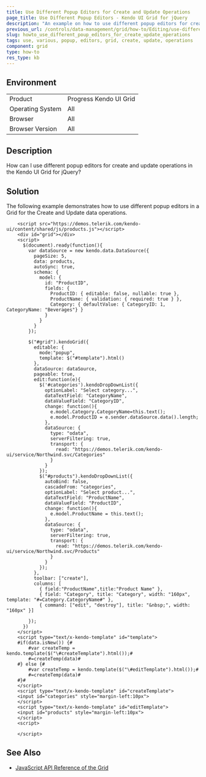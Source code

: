 ```yaml
---
title: Use Different Popup Editors for Create and Update Operations
page_title: Use Different Popup Editors - Kendo UI Grid for jQuery
description: "An example on how to use different popup editors for create and update operations in the Kendo UI Grid for jQuery."
previous_url: /controls/data-management/grid/how-to/Editing/use-different-popup-editor-for-create-update
slug: howto_use_different_poup_editors_for_create_update_operations
tags: use, various, popup, editors, grid, create, update, operations
component: grid
type: how-to
res_type: kb
---
```


## Environment

<table>
 <tr>
  <td>Product</td>
  <td>Progress Kendo UI Grid</td>
 </tr>
 <tr>
  <td>Operating System</td>
  <td>All</td>
 </tr>
 <tr>
  <td>Browser</td>
  <td>All</td>
 </tr>
 <tr>
  <td>Browser Version</td>
  <td>All</td>
 </tr>
</table>

## Description

How can I use different popup editors for create and update operations in the Kendo UI Grid for jQuery?

## Solution

The following example demonstrates how to use different popup editors in a Grid for the Create and Update data operations.

```dojo
    <script src="https://demos.telerik.com/kendo-ui/content/shared/js/products.js"></script>
    <div id="grid"></div>
    <script>
      $(document).ready(function(){
        var dataSource = new kendo.data.DataSource({
          pageSize: 5,
          data: products,
          autoSync: true,
          schema: {
            model: {
              id: "ProductID",
              fields: {
                ProductID: { editable: false, nullable: true },
                ProductName: { validation: { required: true } },
                Category: { defaultValue: { CategoryID: 1, CategoryName: "Beverages"} }
              }
            }
          }
        });

        $("#grid").kendoGrid({
          editable: {
            mode:"popup",
            template: $("#template").html()
          },
          dataSource: dataSource,
          pageable: true,
          edit:function(e){
            $('#categories').kendoDropDownList({
              optionLabel: "Select category...",
              dataTextField: "CategoryName",
              dataValueField: "CategoryID",
              change: function(){
                e.model.Category.CategoryName=this.text();
                e.model.ProductID = e.sender.dataSource.data().length;
              },
              dataSource: {
                type: "odata",
                serverFiltering: true,
                transport: {
                  read: "https://demos.telerik.com/kendo-ui/service/Northwind.svc/Categories"
                }
              }
            });
            $("#products").kendoDropDownList({
              autoBind: false,
              cascadeFrom: "categories",
              optionLabel: "Select product...",
              dataTextField: "ProductName",
              dataValueField: "ProductID",
              change: function(){
                e.model.ProductName = this.text();
              },
              dataSource: {
                type: "odata",
                serverFiltering: true,
                transport: {
                  read: "https://demos.telerik.com/kendo-ui/service/Northwind.svc/Products"
                }
              }
            });
          },
          toolbar: ["create"],
          columns: [
            { field:"ProductName",title:"Product Name" },
            { field: "Category", title: "Category", width: "160px", template: "#=Category.CategoryName#" },
            { command: ["edit", "destroy"], title: "&nbsp;", width: "160px" }]

        });
      })
    </script>
    <script type="text/x-kendo-template" id="template">
    #if(data.isNew()) {#
        #var createTemp = kendo.template($("\#createTemplate").html());#
        #=createTemp(data)#
    #} else {#
        #var createTemp = kendo.template($("\#editTemplate").html());#
        #=createTemp(data)#
    #}#
    </script>
    <script type="text/x-kendo-template" id="createTemplate">
    <input id="categories" style="margin-left:10px">
    </script>
    <script type="text/x-kendo-template" id="editTemplate">
    <input id="products" style="margin-left:10px">
    </script>
    <script>

    </script>
```

## See Also

* [JavaScript API Reference of the Grid](/api/javascript/ui/grid)
